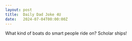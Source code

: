 ```yaml
---
layout: post
title:  Daily Dad Joke 4U
date:   2024-07-04T00:00:00Z
---
```

What kind of boats do smart people ride on? Scholar ships!
